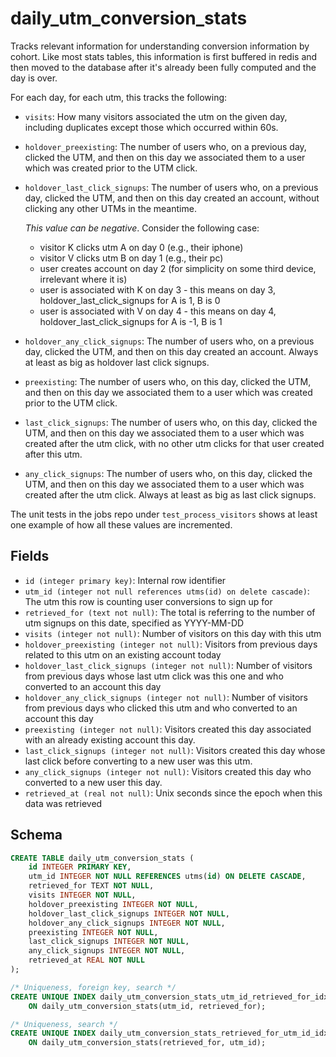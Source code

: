 # daily_utm_conversion_stats

Tracks relevant information for understanding conversion information by
cohort. Like most stats tables, this information is first buffered in redis
and then moved to the database after it's already been fully computed and
the day is over.

For each day, for each utm, this tracks the following:

- `visits`: How many visitors associated the utm on the given day, including
  duplicates except those which occurred within 60s.
- `holdover_preexisting`: The number of users who, on a previous day, clicked
  the UTM, and then on this day we associated them to a user which was created
  prior to the UTM click.
- `holdover_last_click_signups`: The number of users who, on a previous day, clicked
  the UTM, and then on this day created an account, without clicking any
  other UTMs in the meantime.

  _This value can be negative_. Consider the following case:

  - visitor K clicks utm A on day 0 (e.g., their iphone)
  - visitor V clicks utm B on day 1 (e.g., their pc)
  - user creates account on day 2 (for simplicity on some third device, irrelevant where it is)
  - user is associated with K on day 3 - this means on day 3, holdover_last_click_signups for A is 1, B is 0
  - user is associated with V on day 4 - this means on day 4, holdover_last_click_signups for A is -1, B is 1

- `holdover_any_click_signups`: The number of users who, on a previous day, clicked
  the UTM, and then on this day created an account. Always at least as big as holdover
  last click signups.
- `preexisting`: The number of users who, on this day, clicked the UTM, and
  then on this day we associated them to a user which was created prior to
  the UTM click.
- `last_click_signups`: The number of users who, on this day, clicked the UTM, and then
  on this day we associated them to a user which was created after the utm click, with
  no other utm clicks for that user created after this utm.
- `any_click_signups`: The number of users who, on this day, clicked the UTM, and then
  on this day we associated them to a user which was created after the utm click. Always
  at least as big as last click signups.

The unit tests in the jobs repo under `test_process_visitors` shows at least one
example of how all these values are incremented.

## Fields

- `id (integer primary key)`: Internal row identifier
- `utm_id (integer not null references utms(id) on delete cascade)`: The
  utm this row is counting user conversions to sign up for
- `retrieved_for (text not null)`: The total is referring to the number
  of utm signups on this date, specified as YYYY-MM-DD
- `visits (integer not null)`: Number of visitors on this day with this utm
- `holdover_preexisting (integer not null)`: Visitors from previous days related
  to this utm on an existing account today
- `holdover_last_click_signups (integer not null)`: Number of visitors from
  previous days whose last utm click was this one and who converted to an account
  this day
- `holdover_any_click_signups (integer not null)`: Number of visitors from previous
  days who clicked this utm and who converted to an account this day
- `preexisting (integer not null)`: Visitors created this day associated with an
  already existing account this day.
- `last_click_signups (integer not null)`: Visitors created this day whose last
  click before converting to a new user was this utm.
- `any_click_signups (integer not null)`: Visitors created this day who converted
  to a new user this day.
- `retrieved_at (real not null)`: Unix seconds since the epoch when this data was
  retrieved

## Schema

```sql
CREATE TABLE daily_utm_conversion_stats (
    id INTEGER PRIMARY KEY,
    utm_id INTEGER NOT NULL REFERENCES utms(id) ON DELETE CASCADE,
    retrieved_for TEXT NOT NULL,
    visits INTEGER NOT NULL,
    holdover_preexisting INTEGER NOT NULL,
    holdover_last_click_signups INTEGER NOT NULL,
    holdover_any_click_signups INTEGER NOT NULL,
    preexisting INTEGER NOT NULL,
    last_click_signups INTEGER NOT NULL,
    any_click_signups INTEGER NOT NULL,
    retrieved_at REAL NOT NULL
);

/* Uniqueness, foreign key, search */
CREATE UNIQUE INDEX daily_utm_conversion_stats_utm_id_retrieved_for_idx
    ON daily_utm_conversion_stats(utm_id, retrieved_for);

/* Uniqueness, search */
CREATE UNIQUE INDEX daily_utm_conversion_stats_retrieved_for_utm_id_idx
    ON daily_utm_conversion_stats(retrieved_for, utm_id);
```
